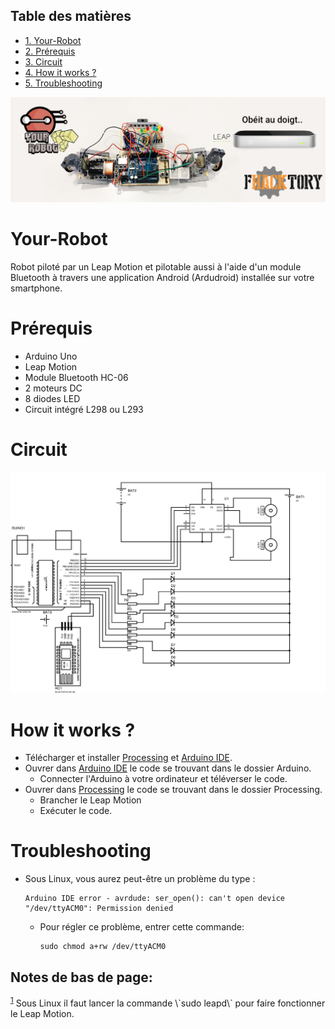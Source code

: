 <div id="table-of-contents">
<h2>Table des matières</h2>
<div id="text-table-of-contents">
<ul>
<li><a href="#sec-1">1. Your-Robot</a></li>
<li><a href="#sec-2">2. Prérequis</a></li>
<li><a href="#sec-3">3. Circuit</a></li>
<li><a href="#sec-4">4. How it works ?</a></li>
<li><a href="#sec-5">5. Troubleshooting</a></li>
</ul>
</div>
</div>

![img](./resources/fhack.jpg)

# Your-Robot<a id="sec-1" name="sec-1"></a>

Robot piloté par un Leap Motion et pilotable aussi à l'aide d'un module Bluetooth
à travers une application Android (Ardudroid) installée sur votre smartphone.

# Prérequis<a id="sec-2" name="sec-2"></a>

-   Arduino Uno
-   Leap Motion
-   Module Bluetooth HC-06
-   2 moteurs DC
-   8 diodes LED
-   Circuit intégré L298 ou L293

# Circuit<a id="sec-3" name="sec-3"></a>

![img](./resources/circuit.jpg)

# How it works ?<a id="sec-4" name="sec-4"></a>

-   Télécharger et installer [Processing](https://processing.org/download/) et [Arduino IDE](https://www.arduino.cc/en/Main/Software).
-   Ouvrer dans [Arduino IDE](https://www.arduino.cc/en/Main/Software) le code se trouvant dans le dossier Arduino.
    -   Connecter l'Arduino à votre ordinateur et téléverser le code.
-   Ouvrer dans [Processing](https://processing.org/download/) le code se trouvant dans le dossier Processing.
    -   Brancher le Leap Motion
    -   Exécuter le code.

# Troubleshooting<a id="sec-5" name="sec-5"></a>

-   Sous Linux, vous aurez peut-être un problème du type :
    
        Arduino IDE error - avrdude: ser_open(): can't open device "/dev/ttyACM0": Permission denied
    
    -   Pour régler ce problème, entrer cette commande: 
        
            sudo chmod a+rw /dev/ttyACM0

<div id="footnotes">
<h2 class="footnotes">Notes de bas de page: </h2>
<div id="text-footnotes">

<div class="footdef"><sup><a id="fn.1" name="fn.1" class="footnum" href="#fnr.1">1</a></sup> Sous Linux il faut lancer la commande \`sudo leapd\` pour faire fonctionner le Leap Motion.</div>


</div>
</div>